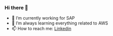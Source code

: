 ### Hi there 👋

<!--
**giulianisanches/giulianisanches** is a ✨ _special_ ✨ repository because its `README.md` (this file) appears on your GitHub profile.

Here are some ideas to get you started:
-->

- 🔭 I’m currently working for SAP
- 🌱 I’m always learning everything related to AWS
- 📫 How to reach me: [Linkedin](https://www.linkedin.com/in/giulianisanches/)
